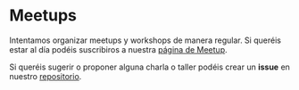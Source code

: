 # Meetups

Intentamos organizar meetups y workshops de manera regular. Si queréis estar al día podéis suscribiros a nuestra [página de Meetup](https://www.meetup.com/es-ES/BcnRust/).

Si queréis sugerir o proponer alguna charla o taller podéis crear un **issue** en nuestro [repositorio](https://github.com/bcnrust/talks).
